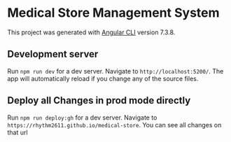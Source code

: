 # Medical Store Management System

This project was generated with [Angular CLI](https://github.com/angular/angular-cli) version 7.3.8.

## Development server

Run `npm run dev` for a dev server. Navigate to `http://localhost:5200/`. The app will automatically reload if you change any of the source files.

## Deploy all Changes in prod mode directly

Run `npm run deploy:gh` for a dev server. Navigate to `https://rhythm2611.github.io/medical-store`. You can see all changes on that url
